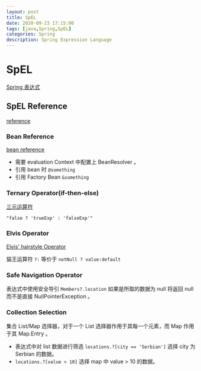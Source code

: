 ```yaml
---
layout: post
title: SpEL
date: 2020-09-23 17:15:00
tags: [java,Spring,SpEL]
categories: Spring
description: Spring Expression Language
---
```


# SpEL

[Spring 表达式](https://docs.spring.io/spring/docs/5.2.9.RELEASE/spring-framework-reference/core.html#expressions-beandef)

## SpEL Reference

[reference](https://docs.spring.io/spring/docs/5.2.9.RELEASE/spring-framework-reference/core.html#expressions-operator-safe-navigation)

### Bean Reference

[bean reference](https://docs.spring.io/spring/docs/5.2.9.RELEASE/spring-framework-reference/core.html#expressions-ref-variables)

- 需要 evaluation Context 中配置上 BeanResolver 。
- 引用 bean 时 `@something`
- 引用 Factory Bean `&something`<!--more-->

### Ternary Operator(if-then-else)

[三元运算符](https://docs.spring.io/spring/docs/5.2.9.RELEASE/spring-framework-reference/core.html#expressions-ref-variables)

`"false ? 'trueExp' : 'falseExp'"`

### Elvis Operator

[Elvis' hairstyle Operator](https://docs.spring.io/spring/docs/5.2.9.RELEASE/spring-framework-reference/core.html#expressions-operator-elvis)

猫王运算符 `?:` 等价于 `notNull ? value:default`

### Safe Navigation Operator

表达式中使用安全导引 `Members?.location` 如果是所取的数据为 null 将返回 null 而不是直接 NullPointerException 。

### Collection Selection

集合 List/Map 选择器，对于一个 List 选择器作用于其每一个元素，而 Map 作用于其 Map.Entry 。

- 表达式中对 list 数据进行筛选 `locations.?[city == 'Serbian']` 选择 city 为 Serbian 的数据。
- `locations.?[value > 10]` 选择 map 中 value > 10 的数据。
